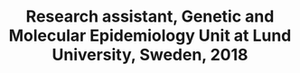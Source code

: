 ---
title: "Research assistant, Genetic and Molecular Epidemiology Unit at Lund University, Sweden, 2018 "
excerpt: "
*  Conducted literature reviews and collected and analyzed data descriptively.

*  Prepared scientific and medical materials and presentations for grant agencies and foundations."
collection: portfolio
---